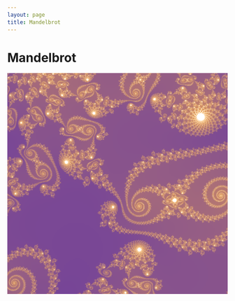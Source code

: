 ```yaml
---
layout: page
title: Mandelbrot
---
```

# Mandelbrot

![A cool image of the mandelbrot set](./mandelbrot/coolspiral.png "My Awesome Image")

